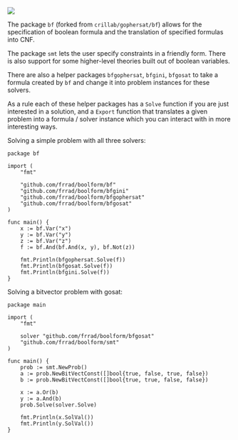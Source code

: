 [![](https://godoc.org/github.com/frrad/boolform?status.svg)](http://godoc.org/github.com/frrad/boolform)



The package `bf` (forked from `crillab/gophersat/bf`) allows for the
specification of boolean formula and the translation of specified formulas into
CNF.

The package `smt` lets the user specify constraints in a friendly form. There is
also support for some higher-level theories built out of boolean variables.

There are also a helper packages `bfgophersat`, `bfgini`, `bfgosat` to take a
formula created by `bf` and change it into problem instances for these solvers.

As a rule each of these helper packages has a `Solve` function if you are just
interested in a solution, and a `Export` function that translates a given
problem into a formula / solver instance which you can interact with in more
interesting ways.


Solving a simple problem with all three solvers:
``` golang
package bf

import (
	"fmt"

	"github.com/frrad/boolform/bf"
	"github.com/frrad/boolform/bfgini"
	"github.com/frrad/boolform/bfgophersat"
	"github.com/frrad/boolform/bfgosat"
)

func main() {
	x := bf.Var("x")
	y := bf.Var("y")
	z := bf.Var("z")
	f := bf.And(bf.And(x, y), bf.Not(z))

	fmt.Println(bfgophersat.Solve(f))
	fmt.Println(bfgosat.Solve(f))
	fmt.Println(bfgini.Solve(f))
}
```

Solving a bitvector problem with gosat:
``` golang
package main

import (
	"fmt"

	solver "github.com/frrad/boolform/bfgosat"
	"github.com/frrad/boolform/smt"
)

func main() {
	prob := smt.NewProb()
	a := prob.NewBitVectConst([]bool{true, false, true, false})
	b := prob.NewBitVectConst([]bool{true, true, false, false})

	x := a.Or(b)
	y := a.And(b)
	prob.Solve(solver.Solve)

	fmt.Println(x.SolVal())
	fmt.Println(y.SolVal())
}
```

